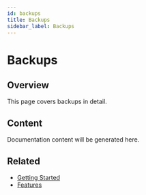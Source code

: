 ```yaml
---
id: backups
title: Backups
sidebar_label: Backups
---
```


# Backups

## Overview

This page covers backups in detail.

## Content

Documentation content will be generated here.

## Related

- [Getting Started](/docs/getting-started)
- [Features](/docs/features)
